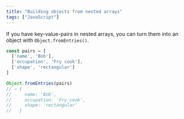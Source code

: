 ```yaml
---
title: "Building objects from nested arrays"
tags: ["JavaScript"]
---
```

If you have key-value-pairs in nested arrays, you can turn them into an object with `Object.fromEntries()`.

```js
const pairs = [
  ['name', 'Bob'],
  ['occupation', 'Fry cook'],
  ['shape', 'rectangular']
]

Object.fromEntries(pairs)
// ⇒ {
//     name: 'Bob',
//     occupation: 'Fry cook',
//     shape: 'rectangular'
//   }
```
